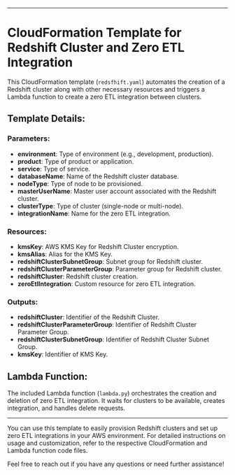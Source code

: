 
---

# CloudFormation Template for Redshift Cluster and Zero ETL Integration

This CloudFormation template (`redsfhift.yaml`) automates the creation of a Redshift cluster along with other necessary resources and triggers a Lambda function to create a zero ETL integration between clusters.

## Template Details:

### Parameters:

- **environment**: Type of environment (e.g., development, production).
- **product**: Type of product or application.
- **service**: Type of service.
- **databaseName**: Name of the Redshift cluster database.
- **nodeType**: Type of node to be provisioned.
- **masterUserName**: Master user account associated with the Redshift cluster.
- **clusterType**: Type of cluster (single-node or multi-node).
- **integrationName**: Name for the zero ETL integration.

### Resources:

- **kmsKey**: AWS KMS Key for Redshift Cluster encryption.
- **kmsAlias**: Alias for the KMS Key.
- **redshiftClusterSubnetGroup**: Subnet group for Redshift cluster.
- **redshiftClusterParameterGroup**: Parameter group for Redshift cluster.
- **redshiftCluster**: Redshift cluster creation.
- **zeroEtlIntegration**: Custom resource for zero ETL integration.

### Outputs:

- **redshiftCluster**: Identifier of the Redshift Cluster.
- **redshiftClusterParameterGroup**: Identifier of Redshift Cluster Parameter Group.
- **redshiftClusterSubnetGroup**: Identifier of Redshift Cluster Subnet Group.
- **kmsKey**: Identifier of KMS Key.

## Lambda Function:

The included Lambda function (`lambda.py`) orchestrates the creation and deletion of zero ETL integration. It waits for clusters to be available, creates integration, and handles delete requests.

---

You can use this template to easily provision Redshift clusters and set up zero ETL integrations in your AWS environment. For detailed instructions on usage and customization, refer to the respective CloudFormation and Lambda function code files.

Feel free to reach out if you have any questions or need further assistance!